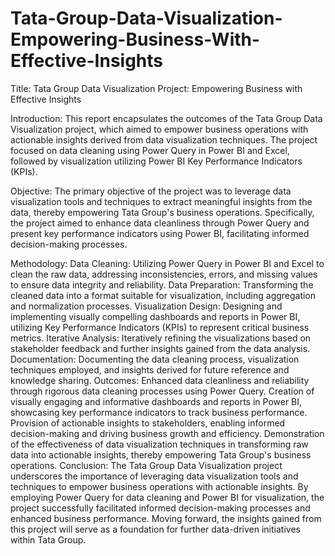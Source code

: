# Tata-Group-Data-Visualization-Empowering-Business-With-Effective-Insights
Title: 
  Tata Group Data Visualization Project: Empowering Business with Effective Insights

Introduction:
  This report encapsulates the outcomes of the Tata Group Data Visualization project, which aimed to empower business operations with actionable insights derived from data visualization techniques.
  The project focused on data cleaning using Power Query in Power BI and Excel, followed by visualization utilizing Power BI Key Performance Indicators (KPIs).

Objective:
  The primary objective of the project was to leverage data visualization tools and techniques to extract meaningful insights from the data, thereby empowering Tata Group's business operations.
  Specifically, the project aimed to enhance data cleanliness through Power Query and present key performance indicators using Power BI, facilitating informed decision-making processes.

Methodology:
  Data Cleaning: Utilizing Power Query in Power BI and Excel to clean the raw data, addressing inconsistencies, errors, and missing values to ensure data integrity and reliability.
  Data Preparation: Transforming the cleaned data into a format suitable for visualization, including aggregation and normalization processes.
  Visualization Design: Designing and implementing visually compelling dashboards and reports in Power BI, utilizing Key Performance Indicators (KPIs) to represent critical business metrics.
  Iterative Analysis: Iteratively refining the visualizations based on stakeholder feedback and further insights gained from the data analysis.  
  Documentation: Documenting the data cleaning process, visualization techniques employed, and insights derived for future reference and knowledge sharing.
Outcomes:
  Enhanced data cleanliness and reliability through rigorous data cleaning processes using Power Query.
  Creation of visually engaging and informative dashboards and reports in Power BI, showcasing key performance indicators to track business performance.
  Provision of actionable insights to stakeholders, enabling informed decision-making and driving business growth and efficiency.
  Demonstration of the effectiveness of data visualization techniques in transforming raw data into actionable insights, thereby empowering Tata Group's business operations.
Conclusion:
  The Tata Group Data Visualization project underscores the importance of leveraging data visualization tools and techniques to empower business operations with actionable insights.
  By employing Power Query for data cleaning and Power BI for visualization, the project successfully facilitated informed decision-making processes and enhanced business performance. 
  Moving forward, the insights gained from this project will serve as a foundation for further data-driven initiatives within Tata Group.
